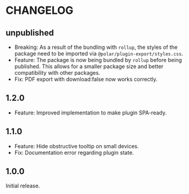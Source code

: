 # CHANGELOG

## unpublished

- Breaking: As a result of the bundling with `rollup`, the styles of the package need to be imported via `@polar/plugin-export/styles.css`.
- Feature: The package is now being bundled by `rollup` before being published. This allows for a smaller package size and better compatibility with other packages.
- Fix: PDF export with download:false now works correctly.

## 1.2.0

- Feature: Improved implementation to make plugin SPA-ready.

## 1.1.0

- Feature: Hide obstructive tooltip on small devices.
- Fix: Documentation error regarding plugin state.

## 1.0.0

Initial release.
